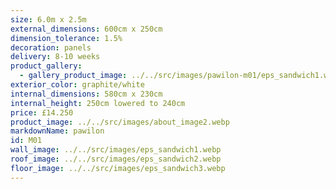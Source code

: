 ```yaml
---
size: 6.0m x 2.5m
external_dimensions: 600cm x 250cm
dimension_tolerance: 1.5%
decoration: panels
delivery: 8-10 weeks
product_gallery:
  - gallery_product_image: ../../src/images/pawilon-m01/eps_sandwich1.webp
exterior_color: graphite/white
internal_dimensions: 580cm x 230cm
internal_height: 250cm lowered to 240cm
price: £14.250
product_image: ../../src/images/about_image2.webp
markdownName: pawilon
id: M01
wall_image: ../../src/images/eps_sandwich1.webp
roof_image: ../../src/images/eps_sandwich2.webp
floor_image: ../../src/images/eps_sandwich3.webp
---
```

